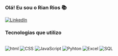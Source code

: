 ### Olá! Eu sou o Rian Rios 📚

[![LinkedIn](https://img.shields.io/badge/LinkedIn-0077B5?style=for-the-badge&logo=linkedin&logoColor=white)](https://www.linkedin.com/in/rian-rios-lemes-72b80524a?lipi=urn%3Ali%3Apage%3Ad_flagship3_profile_view_base_contact_details%3BT6Gu%2FlGARYmgnfUI%2BmY2qw%3D%3D) 

### Tecnologias que utilizo

<div style="display: inline_block"><br>
<img textalign="center" alt="html" src="https://img.shields.io/badge/HTML-239120?style=for-the-badge&logo=html5&logoColor=white">
<img textalign="center" alt="CSS" src="https://img.shields.io/badge/CSS-239120?&style=for-the-badge&logo=css3&logoColor=white">
<img textalign="center" alt="JavaScript" src="https://img.shields.io/badge/JavaScript-F7DF1E?style=for-the-badge&logo=javascript&logoColor=black">
<img textalign="center" alt="Pyhton" src="https://img.shields.io/badge/Python-3776AB?style=for-the-badge&logo=python&logoColor=yellow">
<img textalign="center" alt="Excel" src="https://img.shields.io/badge/Excel-217346?style=for-the-badge&logo=microsoft-excel&logoColor=white">
<img textalign="center" alt="SQL" src="https://img.shields.io/badge/SQL-CC2927?style=for-the-badge&logo=microsoftsqlserver&logoColor=black">
</div>
